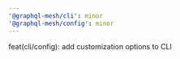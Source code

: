 ```yaml
---
'@graphql-mesh/cli': minor
'@graphql-mesh/config': minor
---
```


feat(cli/config): add customization options to CLI
